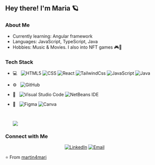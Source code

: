 <h2> Hey there! I'm Maria 🪐 </h2> 

<h3> About Me </h3>

- Currently learning: Angular framework  <br/>
- Languages: JavaScript, TypeScript, Java  <br/>
- Hobbies: Music & Movies. I also into NFT games 🎮🎈 <br/>

<h3> Tech Stack </h3>

- 💻 &nbsp;
  ![HTML5](https://img.shields.io/badge/-HTML5-333333?style=flat&logo=HTML5)
  ![CSS](https://img.shields.io/badge/-CSS-333333?style=flat&logo=CSS3&logoColor=1572B6)
  ![React](https://img.shields.io/badge/-React-333333?style=flat&logo=react)
  ![TailwindCss](https://img.shields.io/badge/-TailwindCss-333333?style=flat&logo=tailwindcss&logoColor=#7739EF)
  ![JavaScript](https://img.shields.io/badge/-JavaScript-333333?style=flat&logo=javascript)
  ![Java](https://img.shields.io/badge/-Java-333333?style=flat&logo=Java&logoColor=007396)
- ⚙️ &nbsp;
  ![GitHub](https://img.shields.io/badge/-GitHub-333333?style=flat&logo=github)
- 🔧 &nbsp;
  ![Visual Studio Code](https://img.shields.io/badge/-Visual%20Studio%20Code-333333?style=flat&logo=visual-studio-code&logoColor=007ACC)
  ![NetBeans IDE](https://img.shields.io/badge/NetBeansIDE-3e4144.svg?style=flat&logo=apache-netbeans-ide&logoColor=FFF)

- 🎨 &nbsp;
  ![Figma](https://img.shields.io/badge/-Figma-333333?style=flat&logo=figma&logoColor=#87CEEB) 
  ![Canva](https://img.shields.io/badge/-Canva-333333?style=flat&logo=canva&logoColor=696EFF)
  
  <br>

  ![](https://github-readme-stats.vercel.app/api/top-langs/?username=martin4mari&theme=blue-green)
  
<h3> Connect with Me </h3>

<p align="center">
<a href="https://www.linkedin.com/in/mar%C3%ADa-mart%C3%ADn-7448ab22b/"><img alt="LinkedIn" src="https://img.shields.io/badge/LinkedIn-Maria%20Martin%20-blue?style=flat-square&logo=linkedin"></a>
<a href="mailto:martinmariaaa@gmail.com"><img alt="Email" src="https://img.shields.io/badge/Email-martinmariaaa@gmail.com-blue?style=flat-square&logo=gmail"></a>
</p>

⭐️ From [martin4mari](https://martin4mari.github.io/)
